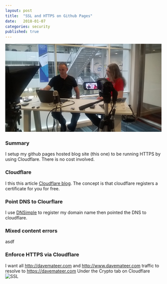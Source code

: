 ```yaml
---
layout: post
title:  "SSL and HTTPS on Github Pages"
date:   2018-01-07
categories: security
published: true 
---
```

![Interview](/assets/interview2_500.jpg)

### Summary
I setup my github pages hosted blog site (this one) to be running HTTPS by using Cloudflare. There is no cost involved.

### Cloudflare
I this this article [Cloudflare blog](https://blog.cloudflare.com/secure-and-fast-github-pages-with-cloudflare/). The concept is that cloudflare registers a certificate for you for free.

### Point DNS to Clourflare
I use [DNSimple](https://dnsimple.com) to register my domain name then pointed the DNS to cloudflare.

### Mixed content errors
asdf

### Enforce HTTPS via Cloudflare
I want all http://davemateer.com and http://www.davemateer.com traffic to resolve to https://davemateer.com
Under the Crypto tab on Cloudflare
![SSL](/assets/2018-01-08/ssl.png)



